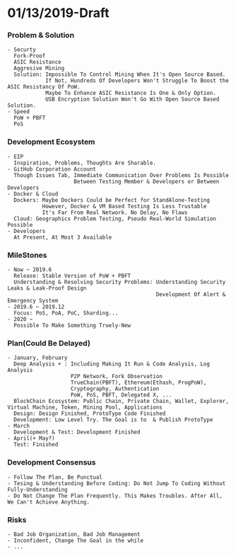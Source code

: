 # 01/13/2019-Draft
### Problem & Solution
    - Securty
      Fork-Proof
      ASIC Resistance
      Aggresive Mining
      Solution: Impossible To Control Mining When It's Open Source Based.
                If Not, Hundreds Of Developers Won't Struggle To Boost the ASIC Resistancy Of PoW.
                Maybe To Enhance ASIC Resistance Is One & Only Option.
                USB Encryption Solution Won't Go With Open Source Based Solution.
    - Speed
      PoW + PBFT
      PoS
### Development Ecosystem
    - EIP
      Inspiration, Problems, Thoughts Are Sharable.
    - GitHub Corporation Account
      Though Issues Tab, Immediate Communication Over Problems Is Possible
                         Between Testing Member & Developers or Between Developers
    - Docker & Cloud
      Dockers: Maybe Dockers Could be Perfect for StandAlone-Testing
               However, Docker & VM Based Testing Is Less Trustable
               It's Far From Real Network. No Delay, No Flaws
      Cloud: Geographics Problem Testing, Pseudo Real-World Simulation Possible
    - Developers
      At Present, At Most 3 Available
### MileStones
    - Now ~ 2019.6
      Release: Stable Version of PoW + PBFT
      Understanding & Resolving Security Problems: Understanding Security Leaks & Leak-Proof Design
                                                   Development Of Alert & Emergency System
    - 2019.6 ~ 2019.12
      Focus: PoS, PoA, PoC, Sharding...
    - 2020 ~
      Possible To Make Something Truely-New
### Plan(Could Be Delayed)
    - January, February
      Deep Analysis + : Including Making It Run & Code Analysis, Log Analysis
                        P2P Network, Fork Observation
                        TrueChain(PBFT), Ethereum(Ethash, ProgPoW),
                        Cryptography, Authentication
                        PoW, PoS, PBFT, Delegated X, ...
      BlockChain Ecosystem: Public Chain, Private Chain, Wallet, Explorer, Virtual Machine, Token, Mining Pool, Applications
      Design: Design Finished, ProtoType Code Finished                 
      Development: Low Level Try. The Goal is to  & Publish ProtoType
    - March
      Development & Test: Development Finished
    - April(+ May?)
      Test: Finished
### Development Consensus
    - Follow The Plan, Be Punctual
    - Tesing & Understanding Before Coding: Do Not Jump To Coding Without Fully-Understanding
    - Do Not Change The Plan Frequently. This Makes Troubles. After All, We Can't Achieve Anything.
### Risks
    - Bad Job Organization, Bad Job Management
    - Inconfident, Change The Goal in the while
    - ...

